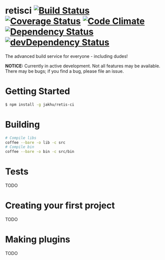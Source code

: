 # retisci [![Build Status](https://travis-ci.org/jakhu/retis.svg?branch=master)](https://travis-ci.org/jakhu/retis) [![Coverage Status](https://coveralls.io/repos/github/jakhu/retis/badge.svg?branch=master)](https://coveralls.io/github/jakhu/retis?branch=master) [![Code Climate](https://codeclimate.com/github/jakhu/retis/badges/gpa.svg)](https://codeclimate.com/github/jakhu/retis) [![Dependency Status](https://david-dm.org/jakhu/retis.svg)](https://david-dm.org/jakhu/retis) [![devDependency Status](https://david-dm.org/jakhu/retis/dev-status.svg)](https://david-dm.org/jakhu/retis#info=devDependencies)
The advanced build service for everyone - including dudes!

**NOTICE:** Currently in active development. Not all features may be available. There may be bugs; if you find a bug, please file an issue.

# Getting Started
```bash
$ npm install -g jakhu/retis-ci
```
# Building
```bash
# Compile libs
coffee --bare -o lib -c src
# Compile bin
coffee --bare -o bin -c src/bin
```

# Tests
TODO

# Creating your first project
TODO

# Making plugins
TODO
